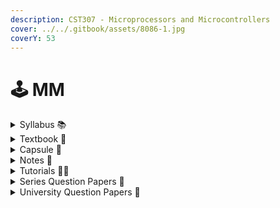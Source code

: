 ```yaml
---
description: CST307 - Microprocessors and Microcontrollers
cover: ../../.gitbook/assets/8086-1.jpg
coverY: 53
---
```


# 🕹️ MM

<details>

<summary>Syllabus 📚</summary>

[CST307](https://drive.google.com/file/d/1bkdsCDr-ntD8uTUbIpFx07ylAbf4ANZc/view?usp=drive_link)👈

</details>

<details>

<summary>Textbook 📖</summary>

[MM Textbook](https://drive.google.com/drive/folders/15z-8pHdugQVf1jnsxD4CdhrUdssZM8Ex?usp=drive_link)👈

</details>

<details>

<summary>Capsule 💊</summary>

[MM Short Notes](https://drive.google.com/drive/folders/16TDSe7uXt8FgRjwoQCGFvOmuIUIXtvuY?usp=drive_link) 👈

</details>

<details>

<summary>Notes 📒</summary>

[MM Notes](https://drive.google.com/drive/folders/1tb-OdvPoevix88zF8tfE4M1NRvMkiZqK?usp=drive_link)👈

</details>

<details>

<summary>Tutorials 🧑‍🏫</summary>

[Microprocessor 8086 - Engineering Funda](https://youtube.com/playlist?list=PLgwJf8NK-2e4oAeDid0hwuiol_RJdscrp\&feature=shared) 👈

[KTU\_CST307 Microprocessors and Microcontrollers - RBK Classes](https://youtube.com/playlist?list=PLIbXsCgitKL-_-VjmxkDMylk6uY11ZTn7\&feature=shared) 👈

[MICROPROCESSORS AND MICROCONTROLLERS - S5 - EDULINE CSE KNOWLEDGE SHARING PLATFORM](https://youtube.com/playlist?list=PLI74-7rtCb9AnN3Cdj2Y-OtniR6KcS1IP\&feature=shared)👈

</details>

<details>

<summary>Series Question Papers 📃</summary>

[MM Series QPs](https://drive.google.com/drive/folders/1mqB5NqGKaw9-Qf0n0GutGeXZDC6ezizK)👈

</details>

<details>

<summary>University Question Papers 📄</summary>

[MM PYQs](https://drive.google.com/drive/folders/1UWuJh749NWVb2HTiYMIrZuSxkRMu2jzI?usp=sharing) 👈

</details>

